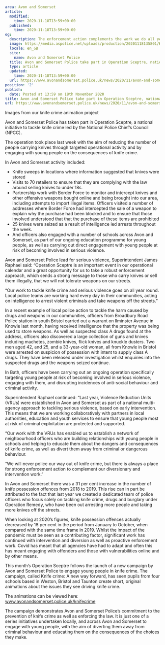 ```yaml
area: Avon and Somerset
article:
  modified:
    time: 2020-11-18T13:59+00:00
  published:
    time: 2020-11-18T13:59+00:00
og:
  description: The enforcement action complements the work we do all year round to protect our communities from serious violence and knife crime&#8230;
  image: https://media.aspolice.net/uploads/production/20201118135801/Knife-crime-campaign-launch-collage-for-FB.jpg
  locale: en_GB
  site:
    name: Avon and Somerset Police
  title: Avon and Somerset Police take part in Operation Sceptre, national knife crime initiative | Avon and Somerset Police
  type: article
  updated:
    time: 2020-11-18T13:59+00:00
  url: https://www.avonandsomerset.police.uk/news/2020/11/avon-and-somerset-police-take-part-in-operation-sceptre-national-knife-crime-initiative/
position: '2'
publish:
  date: Posted at 13:59 on 18th November 2020
title: Avon and Somerset Police take part in Operation Sceptre, national knife crime initiative | Avon and Somerset Police
url: https://www.avonandsomerset.police.uk/news/2020/11/avon-and-somerset-police-take-part-in-operation-sceptre-national-knife-crime-initiative/
```

Images from our knife crime animation project

Avon and Somerset Police has taken part in Operation Sceptre, a national initiative to tackle knife crime led by the National Police Chief’s Council (NPCC).

The operation took place last week with the aim of reducing the number of people carrying knives through targeted operational activity and by engaging with young people on the consequences of knife crime.

In Avon and Somerset activity included:

 * Knife sweeps in locations where information suggested that knives were stored
 * Visits to 70 retailers to ensure that they are complying with the law around selling knives to under 18s.
 * Partnership work with Border Force to monitor and intercept knives and other offensive weapons bought online and being brought into our area, including attempts to import illegal items. Officers visited a number of addresses where Border Force had intercepted the sale of a weapon to explain why the purchase had been blocked and to ensure that those involved understood that that the purchase of these items are prohibited
 * 25 knives were seized as a result of intelligence led arrests throughout the week.
 * And officers also engaged with a number of schools across Avon and Somerset, as part of our ongoing education programme for young people, as well as carrying out direct engagement with young people at risk of becoming involved in serious violence.

Avon and Somerset Police lead for serious violence, Superintendent James Raphael said: “Operation Sceptre is an important event in our operational calendar and a great opportunity for us to take a robust enforcement approach, which sends a strong message to those who carry knives or sell them illegally, that we will not tolerate weapons on our streets.

“Our work to tackle knife crime and serious violence goes on all year round. Local police teams are working hard every day in their communities, acting on intelligence to arrest violent criminals and take weapons off the streets.”

In a recent example of local police action to tackle the harm caused by drugs and weapons in our communities, officers from Broadbury Road Police station in south Bristol carried out a warrant on Ilminster Avenue in Knowle last month, having received intelligence that the property was being used to store weapons. As well as suspected class A drugs found at the address, officers also discovered a large collection of guns and knives including machetes, zombie knives, flick knives and knuckle dusters. Two men aged 42, and 25, and a 33-year-old woman, all from Knowle in Bristol were arrested on suspicion of possession with intent to supply class A drugs. They have been released under investigation whilst enquiries into the suspected drugs and the weapons seized continue.

In Bath, officers have been carrying out an ongoing operation specifically targeting young people at risk of becoming involved in serious violence, engaging with them, and disrupting incidences of anti-social behaviour and criminal activity.

Superintendent Raphael continued: “Last year, Violence Reduction Units (VRUs) were established in Avon and Somerset as part of a national multi-agency approach to tackling serious violence, based on early intervention. This means that we are working collaboratively with partners in local authorities, education and youth services to ensure that young people most at risk of criminal exploitation are protected and supported.

“Our work with the VRUs has enabled us to establish a network of neighbourhood officers who are building relationships with young people in schools and helping to educate them about the dangers and consequences of knife crime, as well as divert them away from criminal or dangerous behaviour.

“We will never police our way out of knife crime, but there is always a place for strong enforcement action to complement our diversionary and intervention work.”

In Avon and Somerset there was a 31 per cent increase in the number of knife possession offences from 2018 to 2019. This rise can in part be attributed to the fact that last year we created a dedicated team of police officers who focus solely on tackling knife crime, drugs and burglary under Operation Remedy, who have been out arresting more people and taking more knives off the streets.

When looking at 2020’s figures, knife possession offences actually decreased by 18 per cent in the period from January to October, when compared with the same time frame in 2019. Whilst the impact of the pandemic must be seen as a contributing factor, significant work has continued with intervention and diversion as well as proactive enforcement work. Covid has meant that all agencies have had to adapt and often this has meant engaging with offenders and those with vulnerabilities online and by other means.

This month’s Operation Sceptre follows the launch of a new campaign by Avon and Somerset Police to engage young people in knife crime. The campaign, called Knife crime: A new way forward, has seen pupils from four schools based in Weston, Bristol and Taunton create short, original animations about the issues they see driving knife crime.

The animations can be viewed here: www.avonandsomerset.police.uk/knifecrime

The campaign demonstrates Avon and Somerset Police’s commitment to the prevention of knife crime as well as enforcing the law. It is just one of a series initiatives undertaken locally, and across Avon and Somerset to engage with young people, with the aim of diverting them away from criminal behaviour and educating them on the consequences of the choices they make.
